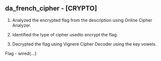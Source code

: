 ## da_french_cipher - [CRYPTO]

1. Analyzed the encrypted flag from the description using Online Cipher Analyzer.

2. Identified the type of cipher usedto encrypt the flag.

3. Decrypted the flag using Vignere Cipher Decoder using the key vowels.

Flag - wired{...}
